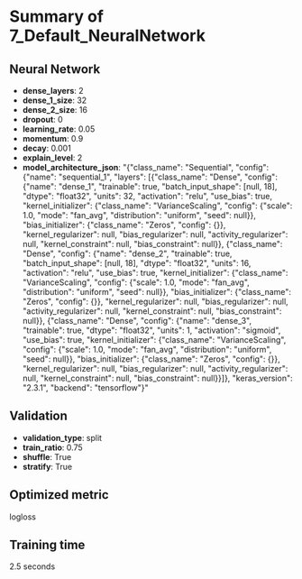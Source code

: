 # Summary of 7_Default_NeuralNetwork

## Neural Network
- **dense_layers**: 2
- **dense_1_size**: 32
- **dense_2_size**: 16
- **dropout**: 0
- **learning_rate**: 0.05
- **momentum**: 0.9
- **decay**: 0.001
- **explain_level**: 2
- **model_architecture_json**: "{\"class_name\": \"Sequential\", \"config\": {\"name\": \"sequential_1\", \"layers\": [{\"class_name\": \"Dense\", \"config\": {\"name\": \"dense_1\", \"trainable\": true, \"batch_input_shape\": [null, 18], \"dtype\": \"float32\", \"units\": 32, \"activation\": \"relu\", \"use_bias\": true, \"kernel_initializer\": {\"class_name\": \"VarianceScaling\", \"config\": {\"scale\": 1.0, \"mode\": \"fan_avg\", \"distribution\": \"uniform\", \"seed\": null}}, \"bias_initializer\": {\"class_name\": \"Zeros\", \"config\": {}}, \"kernel_regularizer\": null, \"bias_regularizer\": null, \"activity_regularizer\": null, \"kernel_constraint\": null, \"bias_constraint\": null}}, {\"class_name\": \"Dense\", \"config\": {\"name\": \"dense_2\", \"trainable\": true, \"batch_input_shape\": [null, 18], \"dtype\": \"float32\", \"units\": 16, \"activation\": \"relu\", \"use_bias\": true, \"kernel_initializer\": {\"class_name\": \"VarianceScaling\", \"config\": {\"scale\": 1.0, \"mode\": \"fan_avg\", \"distribution\": \"uniform\", \"seed\": null}}, \"bias_initializer\": {\"class_name\": \"Zeros\", \"config\": {}}, \"kernel_regularizer\": null, \"bias_regularizer\": null, \"activity_regularizer\": null, \"kernel_constraint\": null, \"bias_constraint\": null}}, {\"class_name\": \"Dense\", \"config\": {\"name\": \"dense_3\", \"trainable\": true, \"dtype\": \"float32\", \"units\": 1, \"activation\": \"sigmoid\", \"use_bias\": true, \"kernel_initializer\": {\"class_name\": \"VarianceScaling\", \"config\": {\"scale\": 1.0, \"mode\": \"fan_avg\", \"distribution\": \"uniform\", \"seed\": null}}, \"bias_initializer\": {\"class_name\": \"Zeros\", \"config\": {}}, \"kernel_regularizer\": null, \"bias_regularizer\": null, \"activity_regularizer\": null, \"kernel_constraint\": null, \"bias_constraint\": null}}]}, \"keras_version\": \"2.3.1\", \"backend\": \"tensorflow\"}"

## Validation
 - **validation_type**: split
 - **train_ratio**: 0.75
 - **shuffle**: True
 - **stratify**: True

## Optimized metric
logloss

## Training time

2.5 seconds
